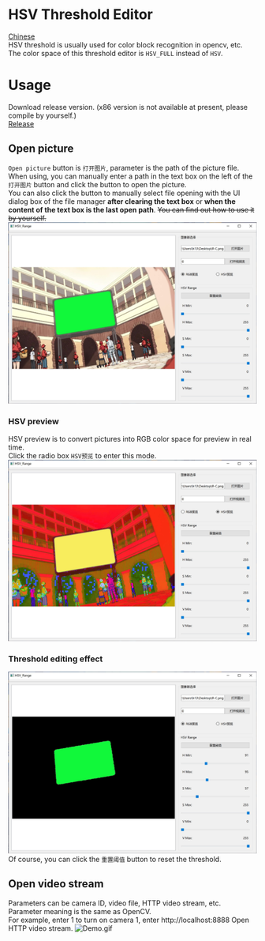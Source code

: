# HSV Threshold Editor
[Chinese](./Readme.md)  
HSV threshold is usually used for color block recognition in opencv, etc.  
The color space of this threshold editor is `HSV_FULL` instead of `HSV`.  
# Usage
Download release version. (x86 version is not available at present, please compile by yourself.)  
[Release](https://github.com/h13-0/HSV-Range/releases)
## Open picture
`Open picture` button is `打开图片`, parameter is the path of the picture file.  
When using, you can manually enter a path in the text box on the left of the `打开图片` button and click the button to open the picture.  
You can also click the button to manually select file opening with the UI dialog box of the file manager **after clearing the text box** or **when the content of the text box is the last open path**. ~~You can find out how to use it by yourself.~~  
![Photo1.jpg](./Images/Photo1.jpg)
### HSV preview
HSV preview is to convert pictures into RGB color space for preview in real time.  
Click the radio box `HSV预览` to enter this mode.  
![Photo2.jpg](./Images/Photo2.jpg)
### Threshold editing effect
![Photo3.jpg](./Images/Photo3.jpg)
Of course, you can click the `重置阈值` button to reset the threshold.  

## Open video stream
Parameters can be camera ID, video file, HTTP video stream, etc.  
Parameter meaning is the same as OpenCV.  
For example, enter 1 to turn on camera 1, enter http://localhost:8888 Open HTTP video stream.
![Demo.gif](./Images/Demo.gif)